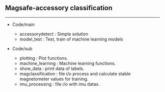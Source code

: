 <h2>Magsafe-accessory classification</h2>

***
+ Code/main
  + accessorydetect : Simple solution
  + model_test : Test, train of machine learning models 


+ Code/sub
  + plotting : Plot functions.
  + machine_learning : Machine learning functions.
  + show_data : print data of labels.
  + magclassification : file i/o process and calculate stable magnetometer values for training.
  + imu_processing : file i/o with imu datas.
